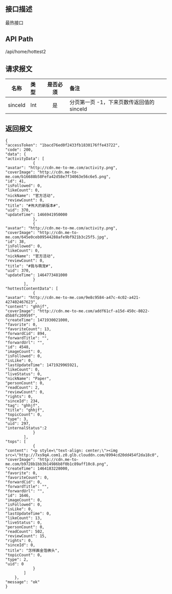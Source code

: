 ## 接口描述
最热接口
## API Path
/api/home/hottest2
## 请求报文
|名称         |类型           |是否必须   |备注                                 |
|-------------|:--------------|:---------:|:------------------------------------|
|sinceId    |Int    |是    |分页第一页 -1，下来页数传返回值的sinceId    |
## 返回报文
    {
    "accessToken": "1bacd76ed0f2433fb1830176ffe43722",
    "code": 200,
    "data": {
    "activityData": [
                {
    "avatar": "http://cdn.me-to-me.com/activity.png",
    "coverImage": "http://cdn.me-to-me.com/b16688b58Fefa42d58e7f34063e56c6e5.png",
    "id": 41,
    "isFollowed": 0,
    "likeCount": 0,
    "nickName": "官方活动",
    "reviewCount": 0,
    "title": "#伟大的新版本#",
    "uid": 370,
    "updateTime": 1466941950000
                },
                {
    "avatar": "http://cdn.me-to-me.com/activity.png",
    "coverImage": "http://cdn.me-to-me.com/645e0ceb09544288afe9bf921b3c25f5.jpg",
    "id": 38,
    "isFollowed": 0,
    "likeCount": 0,
    "nickName": "官方活动",
    "reviewCount": 0,
    "title": "#我与萌宠#",
    "uid": 370,
    "updateTime": 1464773481000
                }
            ],
    "hottestContentData": [
                {
    "avatar": "http://cdn.me-to-me.com/9e8c9584-a47c-4c02-a421-427402467623",
    "content": "ghhjf",
    "coverImage": "http://cdn.me-to-me.com/addf61cf-a15d-450c-8022-d5b8fc20959f",
    "createTime": 1471930021000,
    "favorite": 0,
    "favoriteCount": 13,
    "forwardCid": 894,
    "forwardTitle": "",
    "forwardUrl": "",
    "id": 4548,
    "imageCount": 0,
    "isFollowed": 0,
    "isLike": 0,
    "lastUpdateTime": 1471929965921,
    "likeCount": 0,
    "liveStatus": 0,
    "nickName": "Paper",
    "personCount": 0,
    "readCount": 2,
    "reviewCount": 0,
    "rights": 0,
    "sinceId": 234,
    "tag": "ghhjf",
    "title": "ghhjf",
    "topicCount": 0,
    "type": 3,
    "uid": 297,
    "internalStatus":2
                }
            ],
    "tops": [
                {
    "content": "<p style=\"text-align: center;\"><img src=\"http://7xs9q4.com1.z0.glb.clouddn.com/8994cd20dd454f2da18c0",
    "coverImage": "http://cdn.me-to-me.com/b9728b1bb3b14986b8f0b1c89aff10c8.png",
    "createTime": 1464183228000,
    "favorite": 0,
    "favoriteCount": 0,
    "forwardCid": 0,
    "forwardTitle": "",
    "forwardUrl": "",
    "id": 1646,
    "imageCount": 0,
    "isFollowed": 0,
    "isLike": 0,
    "lastUpdateTime": 0,
    "likeCount": 13,
    "liveStatus": 0,
    "personCount": 0,
    "readCount": 502,
    "reviewCount": 15,
    "rights": 0,
    "sinceId": 0,
    "title": "怎样画金箔佛头",
    "topicCount": 0,
    "type": 2,
    "uid": 0
                }
            ]
        },
    "message": "ok"
    }
    
